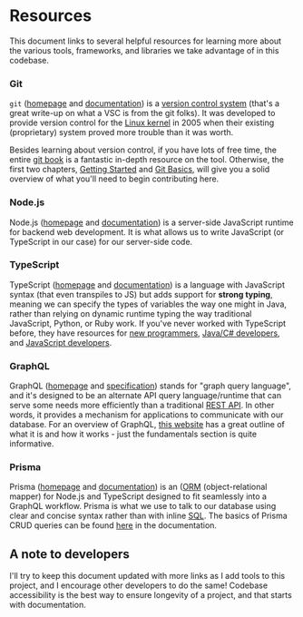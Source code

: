 # Resources

This document links to several helpful resources for learning more about the various tools, frameworks, and libraries we take advantage of in this codebase.

### Git

`git` ([homepage](https://git-scm.com/) and [documentation](https://git-scm.com/docs)) is a [version control system](https://git-scm.com/book/en/v2/Getting-Started-About-Version-Control) (that's a great write-up on what a VSC is from the git folks). It was developed  to provide version control for the [Linux kernel](https://github.com/torvalds/linux) in 2005 when their existing (proprietary) system proved more trouble than it was worth.

Besides learning about version control, if you have lots of free time, the entire [git book](https://git-scm.com/book/en/v2) is a fantastic in-depth resource on the tool. Otherwise, the first two chapters, [Getting Started](https://git-scm.com/book/en/v2/Getting-Started-About-Version-Control) and [Git Basics](https://git-scm.com/book/en/v2/Git-Basics-Getting-a-Git-Repository), will give you a solid overview of what you'll need to begin contributing here.

### Node.js

Node.js ([homepage](https://nodejs.org) and [documentation](https://nodejs.org/api/)) is a server-side JavaScript runtime for backend web development. It is what allows us to write JavaScript (or TypeScript in our case) for our server-side code.

### TypeScript

TypeScript ([homepage](https://www.typescriptlang.org/) and [documentation](https://www.typescriptlang.org/docs/)) is a language with JavaScript syntax (that even transpiles to JS) but adds support for **strong typing**, meaning we can specify the types of variables the way one might in Java, rather than relying on dynamic runtime typing the way traditional JavaScript, Python, or Ruby work. If you've never worked with TypeScript before, they have resources for [new programmers](https://www.typescriptlang.org/docs/handbook/typescript-from-scratch.html), [Java/C# developers](https://www.typescriptlang.org/docs/handbook/typescript-in-5-minutes-oop.html), and [JavaScript developers](https://www.typescriptlang.org/docs/handbook/typescript-in-5-minutes.html).

### GraphQL

GraphQL ([homepage](https://graphql.org/) and [specification](https://spec.graphql.org/October2021/)) stands for "graph query language", and it's designed to be an alternate API query language/runtime that can serve some needs more efficiently than a traditional [REST API](https://restfulapi.net/). In other words, it provides a mechanism for applications to communicate with our database. For an overview of GraphQL, [this website](https://www.howtographql.com/basics/0-introduction/) has a great outline of what it is and how it works - just the fundamentals section is quite informative.

### Prisma

Prisma ([homepage](https://www.prisma.io/) and [documentation](https://www.prisma.io/docs/)) is an ([ORM](https://en.wikipedia.org/wiki/Object%E2%80%93relational_mapping) (object-relational mapper) for Node.js and TypeScript designed to fit seamlessly into a GraphQL workflow. Prisma is what we use to talk to our database using clear and concise syntax rather than with inline [SQL](https://en.wikipedia.org/wiki/SQL). The basics of Prisma CRUD queries can be found [here](https://www.prisma.io/docs/concepts/components/prisma-client/crud) in the documentation.

## A note to developers

I'll try to keep this document updated with more links as I add tools to this project, and I encourage other developers to do the same! Codebase accessibility is the best way to ensure longevity of a project, and that starts with documentation.
